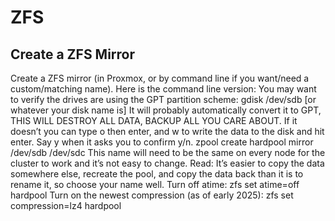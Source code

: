 # ZFS

## Create a ZFS Mirror

Create a ZFS mirror (in Proxmox, or by command line if you want/need a custom/matching name). Here is the command line version:
You may want to verify the drives are using the GPT partition scheme: gdisk /dev/sdb [or whatever your disk name is]
It will probably automatically convert it to GPT, THIS WILL DESTROY ALL DATA, BACKUP ALL YOU CARE ABOUT. If it doesn’t you can type o then enter, and w to write the data to the disk and hit enter. Say y when it asks you to confirm y/n.
zpool create hardpool mirror /dev/sdb /dev/sdc
This name will need to be the same on every node for the cluster to work and it’s not easy to change. Read: It’s easier to copy the data somewhere else, recreate the pool, and copy the data back than it is to rename it, so choose your name well.
Turn off atime:  zfs set atime=off hardpool
Turn on the newest compression (as of early 2025): zfs set compression=lz4 hardpool
